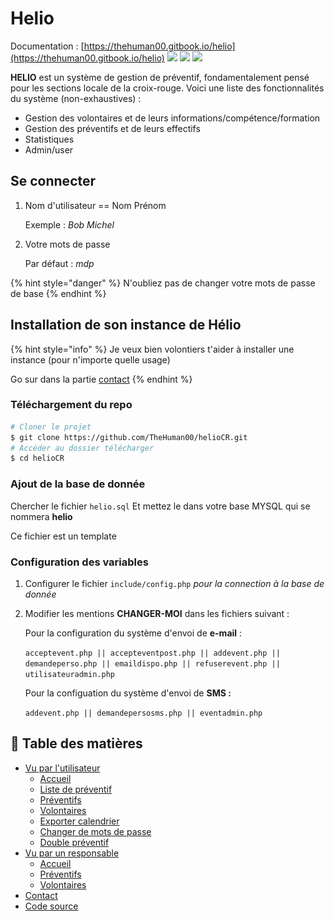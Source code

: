 # Helio

Documentation : [https://thehuman00.gitbook.io/helio](https://thehuman00.gitbook.io/helio)
![](<.gitbook/assets/Capture d’écran 2022-06-24 à 00.20.49.png>) ![](<.gitbook/assets/Capture d’écran 2022-06-24 à 00.11.04.png>) ![](<.gitbook/assets/Capture d’écran 2022-06-24 à 00.09.18.png>)

**HELIO** est un système de gestion de préventif, fondamentalement pensé pour les sections locale de la croix-rouge. Voici une liste des fonctionnalités du système (non-exhaustives) :&#x20;

* Gestion des volontaires et de leurs informations/compétence/formation
* Gestion des préventifs et de leurs effectifs
* Statistiques
* Admin/user

## Se connecter

1.  Nom d'utilisateur == Nom Prénom&#x20;

    Exemple : _Bob Michel_
2.  Votre mots de passe

    Par défaut : _mdp_

{% hint style="danger" %}
N'oubliez pas de changer votre mots de passe de base
{% endhint %}

## Installation de son instance de Hélio

{% hint style="info" %}
Je veux bien volontiers t'aider à installer une instance (pour n'importe quelle usage)

Go sur dans la partie [contact](contact.md)
{% endhint %}

### Téléchargement du repo

```bash
# Cloner le projet
$ git clone https://github.com/TheHuman00/helioCR.git
# Accéder au dossier télécharger
$ cd helioCR
```

### Ajout de la base de donnée

Chercher le fichier `helio.sql` Et mettez le dans votre base MYSQL qui se nommera **helio**

Ce fichier est un template

### Configuration des variables

1. Configurer le fichier `include/config.php` _pour la connection à la base de donnée_
2.  Modifier les mentions **CHANGER-MOI** dans les fichiers suivant :&#x20;

    Pour la configuration du système d'envoi de **e-mail** :&#x20;

    `acceptevent.php || accepteventpost.php || addevent.php || demandeperso.php || emaildispo.php || refuserevent.php || utilisateuradmin.php`

    Pour la configuation du système d'envoi de **SMS :**&#x20;

    `addevent.php || demandepersosms.php || eventadmin.php`

## &#x20;:newspaper: Table des matières

* [Vu par l'utilisateur](broken-reference)
  * [Accueil](vu-par-lutilisateur/accueil.md)
  * [Liste de préventif](vu-par-lutilisateur/liste-de-preventif.md)
  * [Préventifs](vu-par-lutilisateur/preventifs.md)
  * [Volontaires](vu-par-lutilisateur/volontaires.md)
  * [Exporter calendrier](vu-par-lutilisateur/exporter-calendrier.md)
  * [Changer de mots de passe](vu-par-lutilisateur/changer-de-mots-de-passe.md)
  * [Double préventif](vu-par-lutilisateur/double-preventif.md)
* [Vu par un responsable](broken-reference)
  * [Accueil](vu-par-un-responsable/accueil.md)
  * [Préventifs](vu-par-un-responsable/preventifs.md)
  * [Volontaires](vu-par-un-responsable/volontaires.md)
* [Contact](contact.md)
* [Code source](code-source.md)
